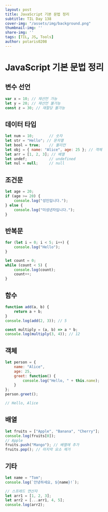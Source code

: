 ```yaml
---
layout: post
title: JavaScript 기본 문법 정리
subtitle: TIL Day 138
cover-img: "/assets/img/background.png"
thumbnail-img: ''
share-img: ''
tags: [TIL, JS, Tools]
author: polaris0208
---
```


# JavaScript 기본 문법 정리

## 변수 선언

```javascript
var x = 10; // 재선언 가능
let y = 20; // 재선언 불가능
const z = 30; // 재할당 불가능
```

## 데이터 타입

```javascript
let num = 10;       // 숫자 
let str = "Hello"; // 문자열 
let bool = true;    // 불리언
let obj = { name: "Alice", age: 25 }; // 객체 
let arr = [1, 2, 3]; // 배열
let undef;          // undefined
let nul = null;     // null
```

## 조건문

```javascript
let age = 20;
if (age >= 20) {
    console.log("성인입니다.");
} else {
    console.log("미성년자입니다.");
}
```

## 반복문

```javascript
for (let i = 0; i < 5; i++) {
    console.log("Hello");
}

let count = 0;
while (count < 5) {
    console.log(count);
    count++;
}
```

## 함수

```javascript
function add(a, b) {
    return a + b;
}
console.log(add(2, 3)); // 5

const multiply = (a, b) => a * b;
console.log(multiply(3, 4)); // 12
```

## 객체

```javascript
let person = {
    name: "Alice",
    age: 25,
    greet: function() {
        console.log("Hello, " + this.name);
    }
};
person.greet(); 

// Hello, Alice
```

## 배열

```javascript
let fruits = ["Apple", "Banana", "Cherry"];
console.log(fruits[0]); 
// Apple
fruits.push("Mango"); // 배열에 추가
fruits.pop(); // 마지막 요소 제거
```

##  기타

```javascript
let name = "Tom";
console.log(`안녕하세요, ${name}!`);

// 스프레드 연산자
let arr1 = [1, 2, 3];
let arr2 = [...arr1, 4, 5];
console.log(arr2);
```